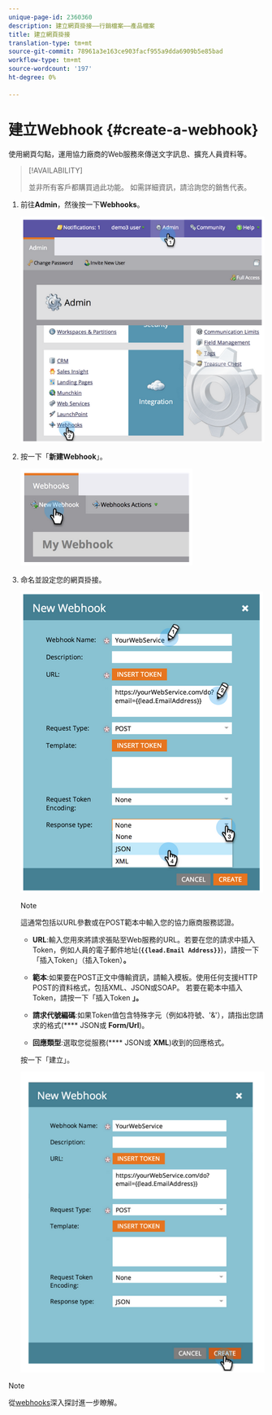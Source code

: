 ```yaml
---
unique-page-id: 2360360
description: 建立網頁掛接——行銷檔案——產品檔案
title: 建立網頁掛接
translation-type: tm+mt
source-git-commit: 78961a3e163ce903facf955a9dda6909b5e85bad
workflow-type: tm+mt
source-wordcount: '197'
ht-degree: 0%

---
```



# 建立Webhook {#create-a-webhook}

使用網頁勾點，運用協力廠商的Web服務來傳送文字訊息、擴充人員資料等。

>[!AVAILABILITY]
>
>並非所有客戶都購買過此功能。 如需詳細資訊，請洽詢您的銷售代表。

1. 前往&#x200B;**Admin**，然後按一下&#x200B;**Webhooks**。

   ![](assets/image2014-9-24-14-3a52-3a57.png)

1. 按一下「**新建Webhook**」。

   ![](assets/image2014-9-24-14-3a53-3a9.png)

1. 命名並設定您的網頁掛接。

   ![](assets/image2014-9-24-14-3a53-3a19.png)

   >[!NOTE]
   >
   >這通常包括以URL參數或在POST範本中輸入您的協力廠商服務認證。

   * **URL**:輸入您用來將請求張貼至Web服務的URL。若要在您的請求中插入Token，例如人員的電子郵件地址(**`{{lead.Email Address}}`**)，請按一下「插入Token」（插入Token）**。**

   * **範本**:如果要在POST正文中傳輸資訊，請輸入模板。使用任何支援HTTP POST的資料格式，包括XML、JSON或SOAP。 若要在範本中插入Token，請按一下「插入Token **」。**

   * **請求代號編碼**:如果Token值包含特殊字元（例如&amp;符號、&#39;&amp;&#39;），請指出您請求的格式(**** JSON或 **Form/Url**)。

   * **回應類型**:選取您從服務(**** JSON或 **XML**)收到的回應格式。

   按一下「建立」。

   ![](assets/image2014-9-24-14-3a53-3a35.png)

>[!NOTE]
>
>從[webhooks](http://developers.marketo.com/documentation/webhooks/)深入探討進一步瞭解。

